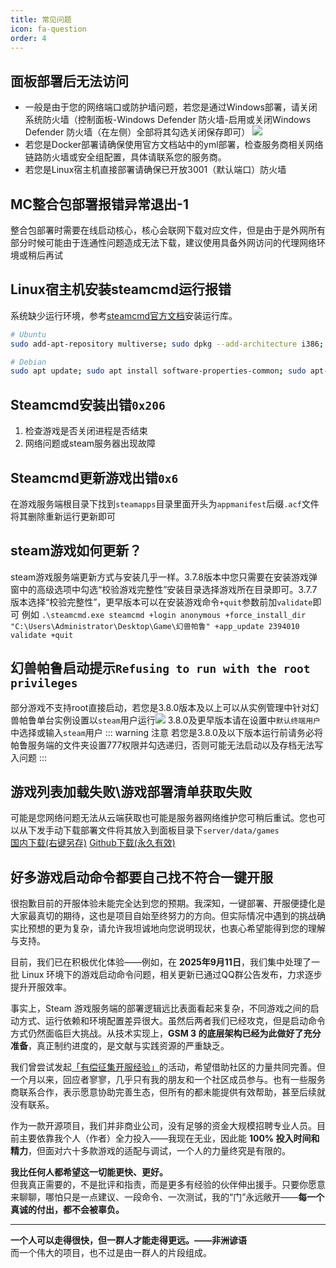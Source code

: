 ```yaml
---
title: 常见问题
icon: fa-question
order: 4
---
```


## 面板部署后无法访问
- 一般是由于您的网络端口或防护墙问题，若您是通过Windows部署，请关闭系统防火墙（控制面板-Windows Defender 防火墙-启用或关闭Windows Defender 防火墙（在左侧）全部将其勾选关闭保存即可）
![](https://images.server.xiaozhuhouses.asia:3000/i/2025/10/16/iyj8qa.png)
- 若您是Docker部署请确保使用官方文档站中的yml部署，检查服务商相关网络链路防火墙或安全组配置，具体请联系您的服务商。
- 若您是Linux宿主机直接部署请确保已开放3001（默认端口）防火墙

## MC整合包部署报错异常退出-1
整合包部署时需要在线启动核心，核心会联网下载对应文件，但是由于是外网所有部分时候可能由于连通性问题造成无法下载，建议使用具备外网访问的代理网络环境或稍后再试

## Linux宿主机安装steamcmd运行报错
系统缺少运行环境，参考[steamcmd官方文档](https://developer.valvesoftware.com/wiki/SteamCMD#Ubuntu)安装运行库。
```bash
# Ubuntu
sudo add-apt-repository multiverse; sudo dpkg --add-architecture i386; sudo apt update

# Debian
sudo apt update; sudo apt install software-properties-common; sudo apt-add-repository non-free; sudo dpkg --add-architecture i386; sudo apt update
```

## Steamcmd安装出错`0x206`
1. 检查游戏是否关闭进程是否结束
2. 网络问题或steam服务器出现故障

## Steamcmd更新游戏出错`0x6`
在游戏服务端根目录下找到`steamapps`目录里面开头为`appmanifest`后缀`.acf`文件将其删除重新运行更新即可

## steam游戏如何更新？
steam游戏服务端更新方式与安装几乎一样。3.7.8版本中您只需要在安装游戏弹窗中的高级选项中勾选“校验游戏完整性”安装目录选择游戏所在目录即可。3.7.7版本选择“校验完整性”，更早版本可以在安装游戏命令`+quit`参数前加`validate`即可 例如
` .\steamcmd.exe steamcmd +login anonymous +force_install_dir "C:\Users\Administrator\Desktop\Game\幻兽帕鲁" +app_update 2394010 validate +quit `

## 幻兽帕鲁启动提示`Refusing to run with the root privileges`
部分游戏不支持root直接启动，若您是3.8.0版本及以上可以从实例管理中针对幻兽帕鲁单台实例设置以`steam`用户运行![](https://images.server.xiaozhuhouses.asia:3000/i/2025/09/23/f243vr.png)
3.8.0及更早版本请在设置中`默认终端用户`中选择或输入`steam`用户
::: warning 注意
若您是3.8.0及以下版本运行前请务必将帕鲁服务端的文件夹设置777权限并勾选递归，否则可能无法启动以及存档无法写入问题
:::

## 游戏列表加载失败\游戏部署清单获取失败
可能是您网络问题无法从云端获取也可能是服务器网络维护您可稍后重试。您也可以从下发手动下载部署文件将其放入到面板目录下`server/data/games` \
[国内下载(右键另存)](http://langlangy.server.xiaozhuhouses.asia:8082/disk1/GSM3/installgame.json)
[Github下载(永久有效)](https://github.com/GSManagerXZ/GameServerManager/blob/main/server/data/games/installgame.json)

## 好多游戏启动命令都要自己找不符合一键开服
很抱歉目前的开服体验未能完全达到您的预期。我深知，一键部署、开服便捷化是大家最真切的期待，这也是项目自始至终努力的方向。但实际情况中遇到的挑战确实比预想的更为复杂，请允许我坦诚地向您说明现状，也衷心希望能得到您的理解与支持。

目前，我们已在积极优化体验——例如，在 **2025年9月11日**，我们集中处理了一批 Linux 环境下的游戏启动命令问题，相关更新已通过QQ群公告发布，力求逐步提升开服效率。

事实上，Steam 游戏服务端的部署逻辑远比表面看起来复杂，不同游戏之间的启动方式、运行依赖和环境配置差异很大。虽然后两者我们已经攻克，但是启动命令方式仍然面临巨大挑战。从技术实现上，**GSM 3 的底层架构已经为此做好了充分准备**，真正制约进度的，是文献与实践资源的严重缺乏。

我们曾尝试发起[「有偿征集开服经验」](https://docs.qq.com/doc/DV3ZYaFpTU3hEVWpJ)的活动，希望借助社区的力量共同完善。但一个月以来，回应者寥寥，几乎只有我的朋友和一个社区成员参与。也有一些服务商联系合作，表示愿意协助完善生态，但所有的都未能提供有效帮助，甚至后续就没有联系。

作为一款开源项目，我们并非商业公司，没有足够的资金大规模招聘专业人员。目前主要依靠我个人（作者）全力投入——我现在无业，因此能 **100% 投入时间和精力**，但面对六十多款游戏的适配与调试，一个人的力量终究是有限的。

**我比任何人都希望这一切能更快、更好。**  
但我真正需要的，不是批评和指责，而是更多有经验的伙伴伸出援手。只要你愿意来聊聊，哪怕只是一点建议、一段命令、一次测试，我的“门”永远敞开——**每一个真诚的付出，都不会被辜负。**

---
**一个人可以走得很快，但一群人才能走得更远。——非洲谚语**  
而一个伟大的项目，也不过是由一群人的片段组成。